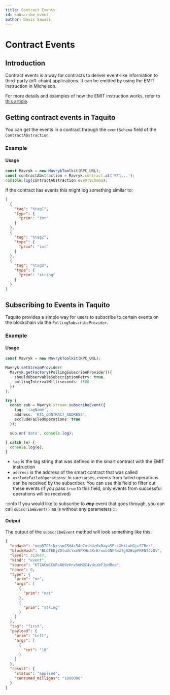 ```yaml
---
title: Contract Events
id: subscribe_event
author: Davis Sawali
---
```


# Contract Events

## Introduction
Contract events is a way for contracts to deliver event-like information to third-party (off-chain) applications. It can be emitted by using the EMIT instruction in Michelson.

For more details and examples of how the EMIT instruction works, refer to [this article](https://tezos.gitlab.io/active/event.html).

## Getting contract events in Taquito
You can get the events in a contract through the `eventSchema` field of the `ContractAbstraction`.

### Example
#### Usage
```typescript
const Mavryk = new MavrykToolkit(RPC_URL);
const contractAbstraction = Mavryk.contract.at('KT1...');
console.log(contractAbstraction.eventSchema);
```

If the contract has events this might log something similar to:

```json
[
  {
    "tag": "%tag1",
    "type": {
      "prim": "int"
    }
  },
  {
    "tag": "%tag2",
    "type": {
      "prim": "int"
    }
  },
  {
    "tag": "%tag3",
    "type": {
      "prim": "string"
    }
  }
]
```


## Subscribing to Events in Taquito
Taquito provides a simple way for users to subscribe to certain events on the blockchain via the `PollingSubscribeProvider`.

### Example
#### Usage
```typescript
const Mavryk = new MavrykToolkit(RPC_URL);

Mavryk.setStreamProvider(
  Mavryk.getFactory(PollingSubscribeProvider)({
    shouldObservableSubscriptionRetry: true,
    pollingIntervalMilliseconds: 1500
  })
);

try {
  const sub = Mavryk.stream.subscribeEvent({
    tag: 'tagName',
    address: 'KT1_CONTRACT_ADDRESS',
    excludeFailedOperations: true
  });

  sub.on('data', console.log);

} catch (e) {
  console.log(e);
}
```


- `tag` is the tag string that was defined in the smart contract with the EMIT instruction
- `address` is the address of the smart contract that was called
- `excludeFailedOperations`: In rare cases, events from failed operations can be received by the subscriber. You can use this field to filter out these events (if you pass `true` to this field, only events from successful operations will be received)

:::info
If you would like to subscribe to **_any_** event that goes through, you can call `subscribeEvent()` as is without any parameters
:::

#### Output
The output of the `subscribeEvent` method will look something like this:
```json
{
  "opHash": "oopRTC5iNxssoC5dAz54u7uthUz6xBayaSPcLXhkLwHGjuS7Bos",
  "blockHash": "BLCTEDjZDtuUcYxmSPXHn3XrKruub4NF4mzTgR2EbpPRFN7JzDV",
  "level": 313647,
  "kind": "event",
  "source": "KT1ACmSCoRsA69zHnv5mMBC4vdcxbFJpHRoo",
  "nonce": 0,
  "type": {
    "prim": "or",
    "args": [
      {
        "prim": "nat"
      },
      {
        "prim": "string"
      }
    ]
  },
  "tag": "first",
  "payload": {
    "prim": "Left",
    "args": [
      {
        "int": "10"
      }
    ]
  },
  "result": {
    "status": "applied",
    "consumed_milligas": "1000000"
  }
}
```